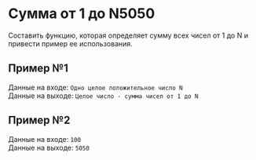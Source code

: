 # Сумма от 1 до N5050
Составить функцию, которая определяет сумму всех чисел от 1 до N и привести пример ее использования.

## Пример №1
Данные на входе: 	`Одно целое положительное число N`  
Данные на выходе: 	`Целое число - сумма чисел от 1 до N`

## Пример №2
Данные на входе: 	`100`  
Данные на выходе: 	`5050`